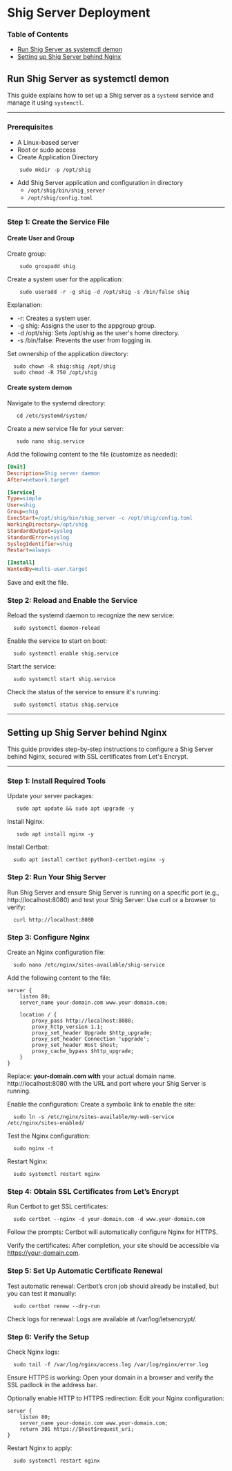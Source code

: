 # Shig Server Deployment

### Table of Contents

- [Run Shig Server as systemctl demon](#Run-Shig-Server-as-systemctl-demon)
- [Setting up Shig Server behind Nginx](#Setting-up-Shig-Server-behind-Nginx)

## Run Shig Server as systemctl demon

This guide explains how to set up a Shig server as a `systemd` service and manage it using `systemctl`.

---

### Prerequisites

- A Linux-based server
- Root or sudo access
- Create Application Directory
```shell
    sudo mkdir -p /opt/shig
```
- Add Shig Server application and configuration in directory 
  - `/opt/shig/bin/shig_server`
  - `/opt/shig/config.toml`

---

### Step 1: Create the Service File

#### Create User and Group
Create group:
```shell
    sudo groupadd shig
```

Create a system user for the application:
```shell
    sudo useradd -r -g shig -d /opt/shig -s /bin/false shig
```
Explanation:
 * -r: Creates a system user.
 * -g shig: Assigns the user to the appgroup group.
 * -d /opt/shig: Sets /opt/shig as the user's home directory.
 * -s /bin/false: Prevents the user from logging in.

Set ownership of the application directory:

```shell
  sudo chown -R shig:shig /opt/shig
  sudo chmod -R 750 /opt/shig
```

#### Create system demon

Navigate to the systemd directory:

```shell
   cd /etc/systemd/system/
```
Create a new service file for your server:

```shell
   sudo nano shig.service
```

Add the following content to the file (customize as needed):
```ini
[Unit]
Description=Shig server daemon
After=network.target

[Service]
Type=simple
User=shig
Group=shig
ExecStart=/opt/shig/bin/shig_server -c /opt/shig/config.toml
WorkingDirectory=/opt/shig
StandardOutput=syslog
StandardError=syslog
SyslogIdentifier=shig
Restart=always

[Install]
WantedBy=multi-user.target
```

Save and exit the file.

### Step 2: Reload and Enable the Service

Reload the systemd daemon to recognize the new service:

```shell
  sudo systemctl daemon-reload
```

Enable the service to start on boot:

```shell
  sudo systemctl enable shig.service
```

Start the service:

```shell
  sudo systemctl start shig.service
```
Check the status of the service to ensure it's running:

```shell
  sudo systemctl status shig.service
```

---

## Setting up Shig Server behind Nginx

This guide provides step-by-step instructions to configure a Shig Server behind Nginx, secured with SSL certificates from Let's Encrypt.

---

### Step 1: Install Required Tools

Update your server packages:
```shell
   sudo apt update && sudo apt upgrade -y
```

Install Nginx:
```shell
   sudo apt install nginx -y
```

Install Certbot:

```shell
  sudo apt install certbot python3-certbot-nginx -y
```

### Step 2: Run Your Shig Server

Run Shig Server and ensure Shig Server is running on a specific port (e.g., http://localhost:8080) and 
test your Shig Server: Use curl or a browser to verify:

```shell
  curl http://localhost:8080
```


### Step 3: Configure Nginx
Create an Nginx configuration file:

```shell
  sudo nano /etc/nginx/sites-available/shig-service
```

Add the following content to the file:

```
server {
    listen 80;
    server_name your-domain.com www.your-domain.com;

    location / {
        proxy_pass http://localhost:8080;
        proxy_http_version 1.1;
        proxy_set_header Upgrade $http_upgrade;
        proxy_set_header Connection 'upgrade';
        proxy_set_header Host $host;
        proxy_cache_bypass $http_upgrade;
    }
}
```
Replace: **your-domain.com with** your actual domain name.
http://localhost:8080 with the URL and port where your Shig Server is running.

Enable the configuration: Create a symbolic link to enable the site:
```shell
  sudo ln -s /etc/nginx/sites-available/my-web-service /etc/nginx/sites-enabled/
```

Test the Nginx configuration:
```shell
  sudo nginx -t
```

Restart Nginx:
```shell
  sudo systemctl restart nginx
```


### Step 4: Obtain SSL Certificates from Let’s Encrypt
Run Certbot to get SSL certificates:

```shell
  sudo certbot --nginx -d your-domain.com -d www.your-domain.com
```

Follow the prompts: Certbot will automatically configure Nginx for HTTPS.

Verify the certificates: After completion, your site should be accessible via https://your-domain.com.

### Step 5: Set Up Automatic Certificate Renewal
Test automatic renewal: Certbot’s cron job should already be installed, but you can test it manually:

```shell
  sudo certbot renew --dry-run
```

Check logs for renewal: Logs are available at /var/log/letsencrypt/.

### Step 6: Verify the Setup
Check Nginx logs:

```shell
  sudo tail -f /var/log/nginx/access.log /var/log/nginx/error.log
```

Ensure HTTPS is working: Open your domain in a browser and verify the SSL padlock in the address bar.

Optionally enable HTTP to HTTPS redirection: Edit your Nginx configuration:

```
server {
    listen 80;
    server_name your-domain.com www.your-domain.com;
    return 301 https://$host$request_uri;
}
```

Restart Nginx to apply:

```shell
  sudo systemctl restart nginx
```

